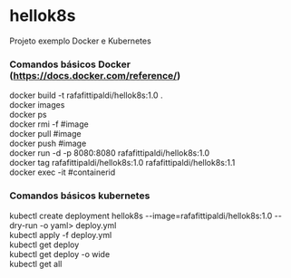 # hellok8s
Projeto exemplo Docker e Kubernetes

### Comandos básicos Docker (https://docs.docker.com/reference/)
docker build -t rafafittipaldi/hellok8s:1.0 .  
docker images  
docker ps  
docker rmi -f #image  
docker pull #image  
docker push #image  
docker run -d -p 8080:8080 rafafittipaldi/hellok8s:1.0  
docker tag rafafittipaldi/hellok8s:1.0 rafafittipaldi/hellok8s:1.1  
docker exec -it #containerid  

### Comandos básicos kubernetes
kubectl create deployment hellok8s --image=rafafittipaldi/hellok8s:1.0 --dry-run -o yaml> deploy.yml  
kubectl apply -f deploy.yml  
kubectl get deploy  
kubectl get deploy -o wide  
kubectl get all  
